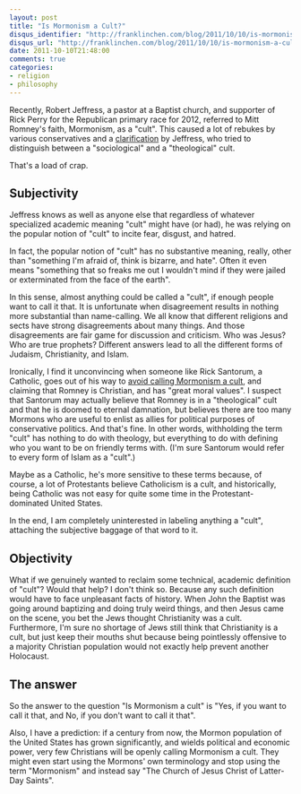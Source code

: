 ```yaml
---
layout: post
title: "Is Mormonism a Cult?"
disqus_identifier: "http://franklinchen.com/blog/2011/10/10/is-mormonism-a-cult/"
disqus_url: "http://franklinchen.com/blog/2011/10/10/is-mormonism-a-cult/"
date: 2011-10-10T21:48:00
comments: true
categories:
- religion
- philosophy
---
```

Recently, Robert Jeffress, a pastor at a Baptist church, and supporter of Rick Perry for the Republican primary race for 2012, referred to Mitt Romney's faith, Mormonism, as a "cult". This caused a lot of rebukes by various conservatives and a [clarification](http://www.foxnews.com/politics/2011/10/09/baptist-pastor-defends-cult-description-mormonism-still-backs-romney-over-obama/) by Jeffress, who tried to distinguish between a "sociological" and a "theological" cult.

That's a load of crap.

<!--more-->

## Subjectivity

Jeffress knows as well as anyone else that regardless of whatever specialized academic meaning "cult" might have (or had), he was relying on the popular notion of "cult" to incite fear, disgust, and hatred.

In fact, the popular notion of "cult" has no substantive meaning, really, other than "something I'm afraid of, think is bizarre, and hate". Often it even means "something that so freaks me out I wouldn't mind if they were jailed or exterminated from the face of the earth".

In this sense, almost anything could be called a "cult", if enough people want to call it that. It is unfortunate when disagreement results in nothing more substantial than name-calling. We all know that different religions and sects have strong disagreements about many things. And those disagreements are fair game for discussion and criticism. Who was Jesus? Who are true prophets? Different answers lead to all the different forms of Judaism, Christianity, and Islam.

Ironically, I find it unconvincing when someone like Rick Santorum, a Catholic, goes out of his way to [avoid calling Mormonism a cult](http://cnsnews.com/news/article/santorum-every-mormon-he-knows-shares-his-values-except-harry-reid), and claiming that Romney is Christian, and has "great moral values". I suspect that Santorum may actually believe that Romney is in a "theological" cult and that he is doomed to eternal damnation, but believes there are too many Mormons who are useful to enlist as allies for political purposes of conservative politics. And that's fine. In other words, withholding the term "cult" has nothing to do with theology, but everything to do with defining who you want to be on friendly terms with. (I'm sure Santorum would refer to every form of Islam as a "cult".)

Maybe as a Catholic, he's more sensitive to these terms because, of course, a lot of Protestants believe Catholicism is a cult, and historically, being Catholic was not easy for quite some time in the Protestant-dominated United States.

In the end, I am completely uninterested in labeling anything a "cult", attaching the subjective baggage of that word to it.

## Objectivity

What if we genuinely wanted to reclaim some technical, academic definition of "cult"?  Would that help?  I don't think so.  Because any such definition would have to face unpleasant facts of history. When John the Baptist was going around baptizing and doing truly weird things, and then Jesus came on the scene, you bet the Jews thought Christianity was a cult. Furthermore, I'm sure no shortage of Jews still think that Christianity is a cult, but just keep their mouths shut because being pointlessly offensive to a majority Christian population would not exactly help prevent another Holocaust.

## The answer

So the answer to the question "Is Mormonism a cult" is "Yes, if you want to call it that, and No, if you don't want to call it that".

Also, I have a prediction: if a century from now, the Mormon population of the United States has grown significantly, and wields political and economic power, very few Christians will be openly calling Mormonism a cult. They might even start using the Mormons' own terminology and stop using the term "Mormonism" and instead say "The Church of Jesus Christ of Latter-Day Saints".
